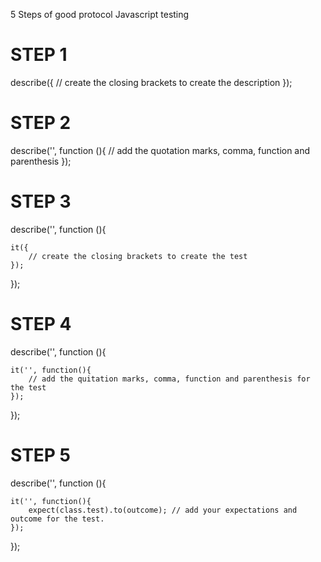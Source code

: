 5 Steps of good protocol Javascript testing

STEP 1
======

describe({
	// create the closing brackets to create the description
});  

STEP 2
======

describe('', function (){
	// add the quotation marks, comma, function and parenthesis
});

STEP 3
======

describe('', function (){

	it({
	 	// create the closing brackets to create the test
	});

});  


STEP 4
======

describe('', function (){

	it('', function(){
	 	// add the quitation marks, comma, function and parenthesis for the test
	});

});


STEP 5
====== 

describe('', function (){

	it('', function(){
		expect(class.test).to(outcome); // add your expectations and outcome for the test. 
	});

}); 
